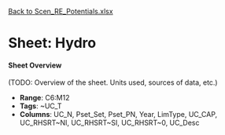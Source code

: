 [Back to Scen_RE_Potentials.xlsx](README.md)

# Sheet: Hydro

#### Sheet Overview

(TODO: Overview of the sheet. Units used, sources of data, etc.)

- **Range**: C6:M12
- **Tags**: ~UC_T
- **Columns**: UC_N, Pset_Set, Pset_PN, Year, LimType, UC_CAP, UC_RHSRT~NI, UC_RHSRT~SI, UC_RHSRT~0, UC_Desc

